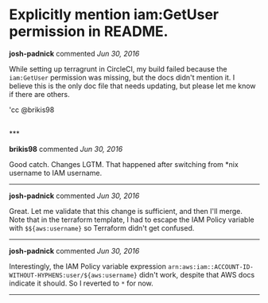 # Explicitly mention iam:GetUser permission in README.

**josh-padnick** commented *Jun 30, 2016*

While setting up terragrunt in CircleCI, my build failed because the `iam:GetUser` permission was missing, but the docs didn't mention it. I believe this is the only doc file that needs updating, but please let me know if there are others.

'cc @brikis98 

<br />
***


**brikis98** commented *Jun 30, 2016*

Good catch. Changes LGTM. That happened after switching from *nix username to IAM username.

***

**josh-padnick** commented *Jun 30, 2016*

Great. Let me validate that this change is sufficient, and then I'll merge. Note that in the terraform template, I had to escape the IAM Policy variable with `$${aws:username}` so Terraform didn't get confused.

***

**josh-padnick** commented *Jun 30, 2016*

Interestingly, the IAM Policy variable expression `arn:aws:iam::ACCOUNT-ID-WITHOUT-HYPHENS:user/${aws:username}` didn't work, despite that AWS docs indicate it should. So I reverted to `*` for now.

***

